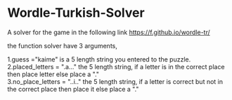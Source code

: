 # Wordle-Turkish-Solver
A solver for the game in the following link https://f.github.io/wordle-tr/

the function solver have 3 arguments, 

  1.guess ="kaime" is a 5 length string you entered to the puzzle.	
  2.placed_letters = ".a..." the 5 length string, if a letter is in the correct place then place letter else place a "."		
  3.no_place_letters = "..i.." the 5 length string, if a letter is correct but not in the correct place then place it else place a "."	
